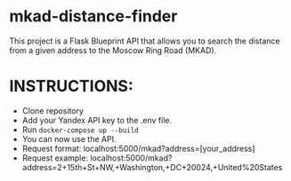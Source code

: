 # mkad-distance-finder
This project is a Flask Blueprint API that allows you to search the distance from a given address to the Moscow Ring Road (MKAD).


# INSTRUCTIONS:

- Clone repository
- Add your Yandex API key to the .env file.
- Run `docker-compose up --build`
- You can now use the API.
- Request format: localhost:5000/mkad?address=[your_address]
- Request example: localhost:5000/mkad?address=2+15th+St+NW,+Washington,+DC+20024,+United%20States
